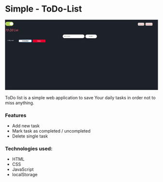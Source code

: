 # Simple - ToDo-List

![Model](/assets/darkMode.png)


ToDo list is a simple web application to save Your daily tasks in order not to miss anything.

### Features
* Add new task
* Mark task as completed / uncompleted
* Delete single task

### Technologies used:
* HTML
* CSS
* JavaScript
* localStorage



